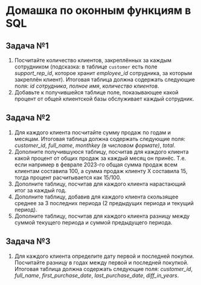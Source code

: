# Домашка по оконным функциям в SQL  

## Задача №1
1. Посчитайте количество клиентов, закреплённых за каждым сотрудником (подсказка: в таблице `customer` есть поле *support_rep_id*, которое хранит *employee_id* сотрудника, за которым закреплён клиент). Итоговая таблица должна содержать следующие поля: *id сотрудника*, *полное имя*, *количество клиентов*.  
2. Добавьте к получившейся таблице поле, показывающее какой процент от общей клиентской базы обслуживает каждый сотрудник.  

## Задача №2
1. Для каждого клиента посчитайте сумму продаж по годам и месяцам. Итоговая таблица должна содержать следующие поля: *customer_id*, *full_name*, *monthkey (в числовом формате)*, *total*.
2. Дополните получившуюся таблицу, посчитав для каждого клиента какой процент от общих продаж за каждый месяц он принёс. Т.е. если например в феврале 2023-го общая сумма продаж всем клиентам составила 100, а сумма продаж клиенту Х составила 15, тогда процент расчитывается как 15/100.   
3. Дополните таблицу, посчитав для каждого клиента нарастающий итог за каждый год.  
4. Дополните таблицу, добавив для каждого клиента скользящее среднее за 3 последних периода (2 предыдущих периода и текущий период).  
5. Дополните таблицу, посчитав для каждого клиента разницу между суммой текущего периода и суммой предыдущего периода.  

## Задача №3
1. Для каждого клиента определите дату первой и последней покупки. Посчитайте разницу в годах между первой и последней покупкой. Итоговая таблица должна содержать следующие поля: *customer_id*, *full_name*, *first_purchase_date*, *last_purchase_date*, *diff_in_years*.
